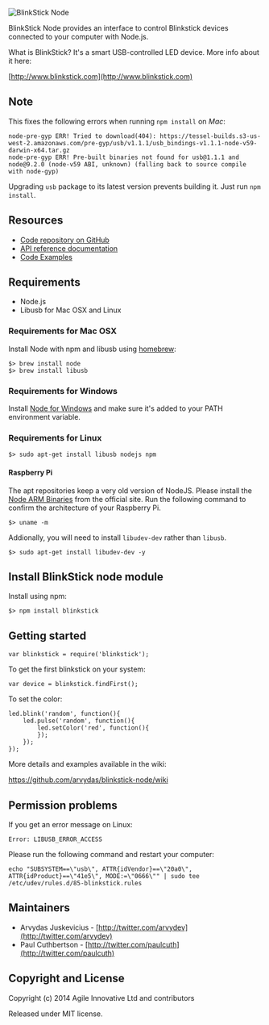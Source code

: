 ![BlinkStick Node](http://www.blinkstick.com/images/logos/blinkstick-nodejs.png)

BlinkStick Node provides an interface to control Blinkstick
devices connected to your computer with Node.js.

What is BlinkStick? It's a smart USB-controlled LED device. More info about it here:

[http://www.blinkstick.com](http://www.blinkstick.com)

## Note

This fixes the following errors when running `npm install` on _Mac_:

```
node-pre-gyp ERR! Tried to download(404): https://tessel-builds.s3-us-west-2.amazonaws.com/pre-gyp/usb/v1.1.1/usb_bindings-v1.1.1-node-v59-darwin-x64.tar.gz
node-pre-gyp ERR! Pre-built binaries not found for usb@1.1.1 and node@9.2.0 (node-v59 ABI, unknown) (falling back to source compile with node-gyp)
```

Upgrading `usb` package to its latest version prevents building it. Just run
`npm install`.


## Resources

* [Code repository on GitHub](https://github.com/arvydas/blinkstick-node)
* [API reference documentation](https://arvydas.github.io/blinkstick-node)
* [Code Examples](https://github.com/arvydas/blinkstick-node/wiki)

## Requirements

* Node.js
* Libusb for Mac OSX and Linux

### Requirements for Mac OSX

Install Node with npm and libusb using [homebrew](http://mxcl.github.io/homebrew/):

```
$> brew install node
$> brew install libusb
```

### Requirements for Windows

Install [Node for Windows](http://nodejs.org/download/) and make sure it's added
to your PATH environment variable.

### Requirements for Linux

```
$> sudo apt-get install libusb nodejs npm
```

#### Raspberry Pi

The apt repositories keep a very old version of NodeJS.  Please install the
[Node ARM Binaries](http://nodejs.org/download/) from the official site. Run the
following command to confirm the architecture of your Raspberry Pi.

```
$> uname -m
```

Addionally, you will need to install `libudev-dev` rather than `libusb`.

```
$> sudo apt-get install libudev-dev -y
```


## Install BlinkStick node module

Install using npm:

```
$> npm install blinkstick
```

## Getting started

    var blinkstick = require('blinkstick');

To get the first blinkstick on your system:

    var device = blinkstick.findFirst();

To set the color:

    led.blink('random', function(){
        led.pulse('random', function(){
            led.setColor('red', function(){
            });
        });
    });

More details and examples available in the wiki:

https://github.com/arvydas/blinkstick-node/wiki

## Permission problems

If you get an error message on Linux:

    Error: LIBUSB_ERROR_ACCESS

Please run the following command and restart your computer:

    echo "SUBSYSTEM==\"usb\", ATTR{idVendor}==\"20a0\", ATTR{idProduct}==\"41e5\", MODE:=\"0666\"" | sudo tee /etc/udev/rules.d/85-blinkstick.rules

## Maintainers

* Arvydas Juskevicius - [http://twitter.com/arvydev](http://twitter.com/arvydev)
* Paul Cuthbertson - [http://twitter.com/paulcuth](http://twitter.com/paulcuth)

## Copyright and License

Copyright (c) 2014 Agile Innovative Ltd and contributors

Released under MIT license.
